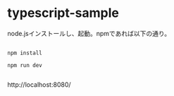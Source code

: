 # typescript-sample

node.jsインストールし、起動。npmであれば以下の通り。

```

npm install

npm run dev


```

http://localhost:8080/
